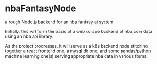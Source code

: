 # nbaFantasyNode
a rough Node.js backend for an nba fantasy ai system

Initially, this will form the basis of a web scrape backend of nba.com data using an nba api library.

As the project progresses, it will serve as a k8s backend node stitching together a react frontend one, a mysql db one, and some pandas/python machine learning one(s) serving appropriate nba data in various forms.
